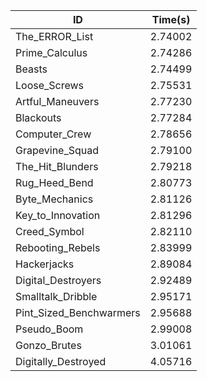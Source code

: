 |ID|Time(s)|
|-|-|
|The_ERROR_List|2.74002|
|Prime_Calculus|2.74286|
|Beasts|2.74499|
|Loose_Screws|2.75531|
|Artful_Maneuvers|2.77230|
|Blackouts|2.77284|
|Computer_Crew|2.78656|
|Grapevine_Squad|2.79100|
|The_Hit_Blunders|2.79218|
|Rug_Heed_Bend|2.80773|
|Byte_Mechanics|2.81126|
|Key_to_Innovation|2.81296|
|Creed_Symbol|2.82110|
|Rebooting_Rebels|2.83999|
|Hackerjacks|2.89084|
|Digital_Destroyers|2.92489|
|Smalltalk_Dribble|2.95171|
|Pint_Sized_Benchwarmers|2.95688|
|Pseudo_Boom|2.99008|
|Gonzo_Brutes|3.01061|
|Digitally_Destroyed|4.05716|
